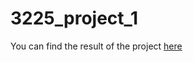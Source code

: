 # 3225_project_1
You can find the result of the project [here](http://www-ens.iro.umontreal.ca/~lanctocy/C5rJqWs5dicXpQd7/css3-modsel-9.html)

